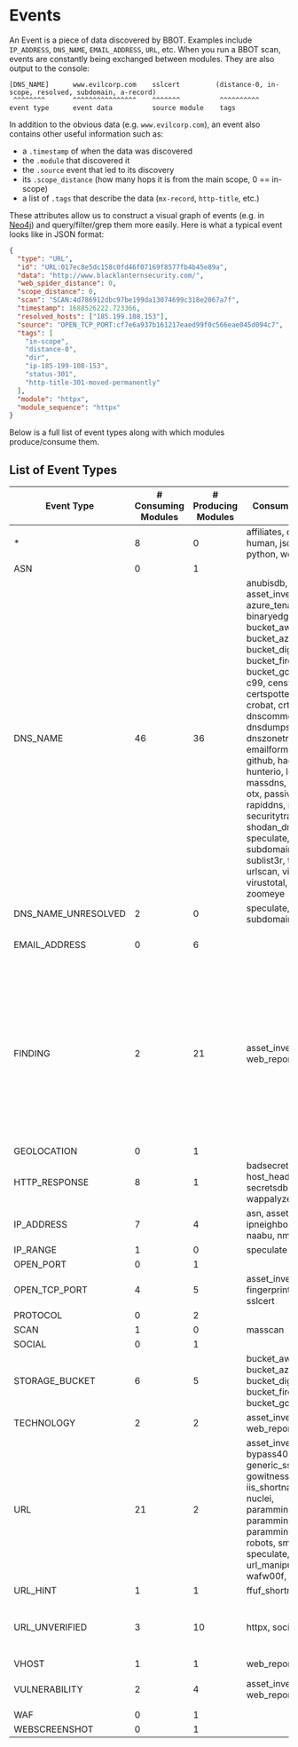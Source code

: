 # Events

An Event is a piece of data discovered by BBOT. Examples include `IP_ADDRESS`, `DNS_NAME`, `EMAIL_ADDRESS`, `URL`, etc. When you run a BBOT scan, events are constantly being exchanged between modules. They are also output to the console:

```text
[DNS_NAME]      www.evilcorp.com    sslcert         (distance-0, in-scope, resolved, subdomain, a-record)
 ^^^^^^^^       ^^^^^^^^^^^^^^^^    ^^^^^^^          ^^^^^^^^^^
event type      event data          source module    tags
```

In addition to the obvious data (e.g. `www.evilcorp.com`), an event also contains other useful information such as:

- a `.timestamp` of when the data was discovered
- the `.module` that discovered it
- the `.source` event that led to its discovery
- its `.scope_distance` (how many hops it is from the main scope, 0 == in-scope)
- a list of `.tags` that describe the data (`mx-record`, `http-title`, etc.)

These attributes allow us to construct a visual graph of events (e.g. in [Neo4j](../output#neo4j)) and query/filter/grep them more easily. Here is what a typical event looks like in JSON format:

```json
{
  "type": "URL",
  "id": "URL:017ec8e5dc158c0fd46f07169f8577fb4b45e89a",
  "data": "http://www.blacklanternsecurity.com/",
  "web_spider_distance": 0,
  "scope_distance": 0,
  "scan": "SCAN:4d786912dbc97be199da13074699c318e2067a7f",
  "timestamp": 1688526222.723366,
  "resolved_hosts": ["185.199.108.153"],
  "source": "OPEN_TCP_PORT:cf7e6a937b161217eaed99f0c566eae045d094c7",
  "tags": [
    "in-scope",
    "distance-0",
    "dir",
    "ip-185-199-108-153",
    "status-301",
    "http-title-301-moved-permanently"
  ],
  "module": "httpx",
  "module_sequence": "httpx"
}
```

Below is a full list of event types along with which modules produce/consume them.

## List of Event Types

<!-- BBOT EVENTS -->
| Event Type          | # Consuming Modules   | # Producing Modules   | Consuming Modules                                                                                                                                                                                                                                                                                                                                                                                                                                                                                                         | Producing Modules                                                                                                                                                                                                                                                                                                                                                                 |
|---------------------|-----------------------|-----------------------|---------------------------------------------------------------------------------------------------------------------------------------------------------------------------------------------------------------------------------------------------------------------------------------------------------------------------------------------------------------------------------------------------------------------------------------------------------------------------------------------------------------------------|-----------------------------------------------------------------------------------------------------------------------------------------------------------------------------------------------------------------------------------------------------------------------------------------------------------------------------------------------------------------------------------|
| *                   | 8                     | 0                     | affiliates, csv, http, human, json, neo4j, python, websocket                                                                                                                                                                                                                                                                                                                                                                                                                                                              |                                                                                                                                                                                                                                                                                                                                                                                   |
| ASN                 | 0                     | 1                     |                                                                                                                                                                                                                                                                                                                                                                                                                                                                                                                           | asn                                                                                                                                                                                                                                                                                                                                                                               |
| DNS_NAME            | 46                    | 36                    | anubisdb, asset_inventory, azure_tenant, bevigil, binaryedge, bucket_aws, bucket_azure, bucket_digitalocean, bucket_firebase, bucket_gcp, builtwith, c99, censys, certspotter, columbus, crobat, crt, dnscommonsrv, dnsdumpster, dnszonetransfer, emailformat, fullhunt, github, hackertarget, hunterio, leakix, massdns, naabu, nmap, otx, passivetotal, pgp, rapiddns, riddler, securitytrails, shodan_dns, skymem, speculate, subdomain_hijack, sublist3r, threatminer, urlscan, viewdns, virustotal, wayback, zoomeye | anubisdb, azure_tenant, bevigil, binaryedge, builtwith, c99, censys, certspotter, columbus, crobat, crt, dnscommonsrv, dnsdumpster, dnszonetransfer, fullhunt, hackertarget, hunterio, leakix, massdns, ntlm, otx, passivetotal, rapiddns, riddler, securitytrails, shodan_dns, speculate, sslcert, sublist3r, threatminer, urlscan, vhost, viewdns, virustotal, wayback, zoomeye |
| DNS_NAME_UNRESOLVED | 2                     | 0                     | speculate, subdomain_hijack                                                                                                                                                                                                                                                                                                                                                                                                                                                                                               |                                                                                                                                                                                                                                                                                                                                                                                   |
| EMAIL_ADDRESS       | 0                     | 6                     |                                                                                                                                                                                                                                                                                                                                                                                                                                                                                                                           | censys, emailformat, hunterio, pgp, skymem, sslcert                                                                                                                                                                                                                                                                                                                               |
| FINDING             | 2                     | 21                    | asset_inventory, web_report                                                                                                                                                                                                                                                                                                                                                                                                                                                                                               | badsecrets, bucket_aws, bucket_azure, bucket_digitalocean, bucket_firebase, bucket_gcp, bypass403, git, host_header, hunt, ntlm, nuclei, paramminer_cookies, paramminer_getparams, paramminer_headers, secretsdb, smuggler, speculate, subdomain_hijack, telerik, url_manipulation                                                                                                |
| GEOLOCATION         | 0                     | 1                     |                                                                                                                                                                                                                                                                                                                                                                                                                                                                                                                           | ipstack                                                                                                                                                                                                                                                                                                                                                                           |
| HTTP_RESPONSE       | 8                     | 1                     | badsecrets, excavate, host_header, hunt, ntlm, secretsdb, speculate, wappalyzer                                                                                                                                                                                                                                                                                                                                                                                                                                           | httpx                                                                                                                                                                                                                                                                                                                                                                             |
| IP_ADDRESS          | 7                     | 4                     | asn, asset_inventory, ipneighbor, ipstack, naabu, nmap, speculate                                                                                                                                                                                                                                                                                                                                                                                                                                                         | asset_inventory, censys, ipneighbor, speculate                                                                                                                                                                                                                                                                                                                                    |
| IP_RANGE            | 1                     | 0                     | speculate                                                                                                                                                                                                                                                                                                                                                                                                                                                                                                                 |                                                                                                                                                                                                                                                                                                                                                                                   |
| OPEN_PORT           | 0                     | 1                     |                                                                                                                                                                                                                                                                                                                                                                                                                                                                                                                           | censys                                                                                                                                                                                                                                                                                                                                                                            |
| OPEN_TCP_PORT       | 4                     | 5                     | asset_inventory, fingerprintx, httpx, sslcert                                                                                                                                                                                                                                                                                                                                                                                                                                                                             | asset_inventory, masscan, naabu, nmap, speculate                                                                                                                                                                                                                                                                                                                                  |
| PROTOCOL            | 0                     | 2                     |                                                                                                                                                                                                                                                                                                                                                                                                                                                                                                                           | censys, fingerprintx                                                                                                                                                                                                                                                                                                                                                              |
| SCAN                | 1                     | 0                     | masscan                                                                                                                                                                                                                                                                                                                                                                                                                                                                                                                   |                                                                                                                                                                                                                                                                                                                                                                                   |
| SOCIAL              | 0                     | 1                     |                                                                                                                                                                                                                                                                                                                                                                                                                                                                                                                           | social                                                                                                                                                                                                                                                                                                                                                                            |
| STORAGE_BUCKET      | 6                     | 5                     | bucket_aws, bucket_azure, bucket_digitalocean, bucket_firebase, bucket_gcp, speculate                                                                                                                                                                                                                                                                                                                                                                                                                                     | bucket_aws, bucket_azure, bucket_digitalocean, bucket_firebase, bucket_gcp                                                                                                                                                                                                                                                                                                        |
| TECHNOLOGY          | 2                     | 2                     | asset_inventory, web_report                                                                                                                                                                                                                                                                                                                                                                                                                                                                                               | gowitness, wappalyzer                                                                                                                                                                                                                                                                                                                                                             |
| URL                 | 21                    | 2                     | asset_inventory, bypass403, ffuf, generic_ssrf, git, gowitness, httpx, iis_shortnames, ntlm, nuclei, paramminer_cookies, paramminer_getparams, paramminer_headers, robots, smuggler, speculate, telerik, url_manipulation, vhost, wafw00f, web_report                                                                                                                                                                                                                                                                     | gowitness, httpx                                                                                                                                                                                                                                                                                                                                                                  |
| URL_HINT            | 1                     | 1                     | ffuf_shortnames                                                                                                                                                                                                                                                                                                                                                                                                                                                                                                           | iis_shortnames                                                                                                                                                                                                                                                                                                                                                                    |
| URL_UNVERIFIED      | 3                     | 10                    | httpx, social, speculate                                                                                                                                                                                                                                                                                                                                                                                                                                                                                                  | bevigil, excavate, ffuf, ffuf_shortnames, github, gowitness, hunterio, robots, urlscan, wayback                                                                                                                                                                                                                                                                                   |
| VHOST               | 1                     | 1                     | web_report                                                                                                                                                                                                                                                                                                                                                                                                                                                                                                                | vhost                                                                                                                                                                                                                                                                                                                                                                             |
| VULNERABILITY       | 2                     | 4                     | asset_inventory, web_report                                                                                                                                                                                                                                                                                                                                                                                                                                                                                               | badsecrets, generic_ssrf, nuclei, telerik                                                                                                                                                                                                                                                                                                                                         |
| WAF                 | 0                     | 1                     |                                                                                                                                                                                                                                                                                                                                                                                                                                                                                                                           | wafw00f                                                                                                                                                                                                                                                                                                                                                                           |
| WEBSCREENSHOT       | 0                     | 1                     |                                                                                                                                                                                                                                                                                                                                                                                                                                                                                                                           | gowitness                                                                                                                                                                                                                                                                                                                                                                         |
<!-- END BBOT EVENTS -->
